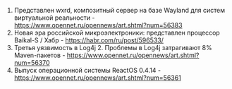 1. Представлен wxrd, композитный сервер на базе Wayland для систем виртуальной реальности - https://www.opennet.ru/opennews/art.shtml?num=56383
1. Новая эра российской микроэлектроники: представлен процессор Baikal-S / Хабр - https://habr.com/ru/post/596533/
1. Третья уязвимость в Log4j 2. Проблемы в Log4j затрагивают 8% Maven-пакетов - https://www.opennet.ru/opennews/art.shtml?num=56370
1. Выпуск операционной системы ReactOS 0.4.14 - https://www.opennet.ru/opennews/art.shtml?num=56361
